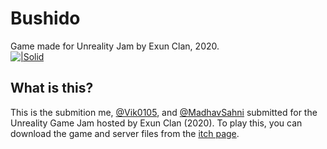 # Bushido
Game made for Unreality Jam by Exun Clan, 2020. <br>
[![|Solid](https://cdn.discordapp.com/attachments/826409413430607892/830811680018530354/mybadge.png)](https://berlm.itch.io/bushido)

## What is this?
This is the submition me, [@Vik0105](https://github.com/Vik0105), and [@MadhavSahni](https://github.com/MadhavSahni) submitted for the Unreality Game Jam hosted by Exun Clan (2020). 
To play this, you can download the game and server files from the [itch page](https://berlm.itch.io/bushido).
